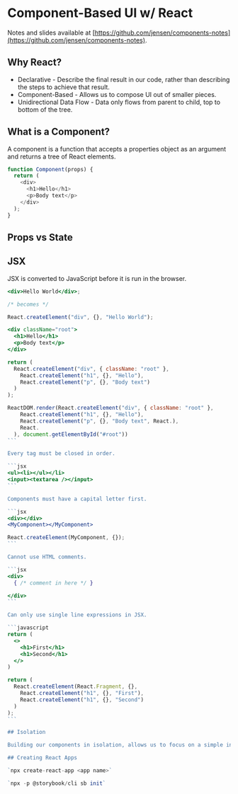 # Component-Based UI w/ React

Notes and slides available at [https://github.com/jensen/components-notes](https://github.com/jensen/components-notes).

## Why React?

- Declarative - Describe the final result in our code, rather than describing the steps to achieve that result.
- Component-Based - Allows us to compose UI out of smaller pieces.
- Unidirectional Data Flow - Data only flows from parent to child, top to bottom of the tree.

## What is a Component?

A component is a function that accepts a properties object as an argument and returns a tree of React elements.

```javascript
function Component(props) {
  return (
    <div>
      <h1>Hello</h1>
      <p>Body text</p>
    </div>
  );
}
```

## Props vs State

## JSX

JSX is converted to JavaScript before it is run in the browser.

```jsx
<div>Hello World</div>;

/* becomes */

React.createElement("div", {}, "Hello World");
```

````jsx
<div className="root">
  <h1>Hello</h1>
  <p>Body text</p>
</div>

return (
  React.createElement("div", { className: "root" },
    React.createElement("h1", {}, "Hello"),
    React.createElement("p", {}, "Body text")
  )
);

ReactDOM.render(React.createElement("div", { className: "root" },
    React.createElement("h1", {}, "Hello"),
    React.createElement("p", {}, "Body text", React.),
    React.
  ), document.getElementById("#root"))
```

Every tag must be closed in order.

```jsx
<ul><li></ul></li>
<input><textarea /></input>
```

Components must have a capital letter first.

```jsx
<div></div>
<MyComponent></MyComponent>

React.createElement(MyComponent, {});
```

Cannot use HTML comments.

```jsx
<div>
  { /* comment in here */ }

</div>
```

Can only use single line expressions in JSX.

```javascript
return (
  <>
    <h1>First</h1>
    <h1>Second</h1>
  </>
)

return (
  React.createElement(React.Fragment, {},
    React.createElement("h1", {}, "First"),
    React.createElement("h1", {}, "Second")
  )
);
```

## Isolation

Building our components in isolation, allows us to focus on a simple interface.

## Creating React Apps

`npx create-react-app <app name>`

`npx -p @storybook/cli sb init`
````
